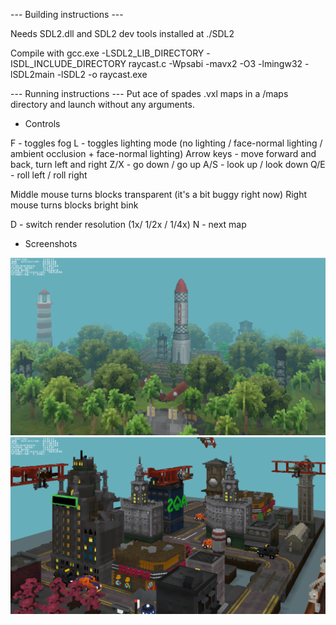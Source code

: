 --- Building instructions ---

Needs SDL2.dll and SDL2 dev tools installed at ./SDL2

Compile with gcc.exe -LSDL2_LIB_DIRECTORY -ISDL_INCLUDE_DIRECTORY raycast.c -Wpsabi -mavx2 -O3 -lmingw32 -lSDL2main -lSDL2 -o raycast.exe


--- Running instructions --- 
Put ace of spades .vxl maps in a /maps directory and launch without any arguments.


- Controls

F - toggles fog
L - toggles lighting mode (no lighting / face-normal lighting / ambient occlusion + face-normal lighting)
Arrow keys - move forward and back, turn left and right
Z/X - go down / go up
A/S - look up / look down
Q/E - roll left / roll right

Middle mouse turns blocks transparent (it's a bit buggy right now)
Right mouse turns blocks bright bink

D - switch render resolution (1x/ 1/2x / 1/4x)
N - next map


- Screenshots

![Foggy morning on Rocket Island](rocket_island.png?raw=true "Foggy morning on Rocket Island")
![Voxel City](vox_city.png?raw=true "Voxel City")
